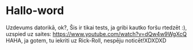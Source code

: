 # Hallo-word
Uzdevums datorikā, ok?, Šis ir tikai tests, ja gribi kautko foršu rtedzēt :), uzspied uz saites: https://www.youtube.com/watch?v=dQw4w9WgXcQ
HAHA, ja gotem, tu iekriti uz Rick-Roll, nespēju noticēt!XDXDXD
